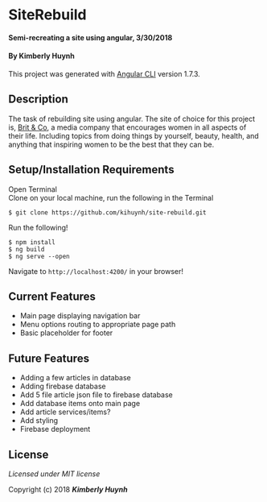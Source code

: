 # SiteRebuild
#### Semi-recreating a site using angular, 3/30/2018
#### By Kimberly Huynh
This project was generated with [Angular CLI](https://github.com/angular/angular-cli) version 1.7.3.

## Description
 The task of rebuilding site using angular. The site of choice for this project is, [Brit & Co](https://www.brit.co/), a media company that encourages women in all aspects of their life. Including topics from doing things by yourself, beauty, health, and anything that inspiring women to be the best that they can be.

## Setup/Installation Requirements
Open Terminal <br/>
Clone on your local machine, run the following in the Terminal
```
$ git clone https://github.com/kihuynh/site-rebuild.git
```
Run the following!
```
$ npm install
$ ng build
$ ng serve --open
```
Navigate to `http://localhost:4200/` in your browser!


## Current Features
- Main page displaying navigation bar
- Menu options routing to appropriate page path
- Basic placeholder for footer

## Future Features
- Adding a few articles in database
- Adding firebase database
- Add 5 file article json file to firebase database
- Add database items onto main page
- Add article services/items?
- Add styling
- Firebase deployment

## License

*Licensed under MIT license*

Copyright (c) 2018 **_Kimberly Huynh_**
